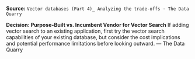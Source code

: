 **Source:** `Vector databases (Part 4)_ Analyzing the trade-offs · The Data Quarry`

**Decision: Purpose-Built vs. Incumbent Vendor for Vector Search**
If adding vector search to an existing application, first try the vector search capabilities of your existing database, but consider the cost implications and potential performance limitations before looking outward. — The Data Quarry
